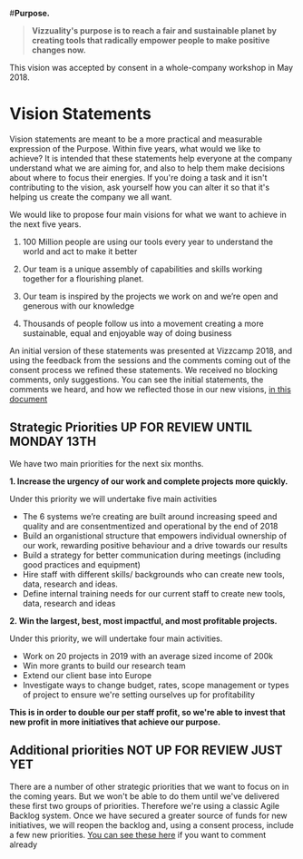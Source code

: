 #**Purpose.** 

> **Vizzuality's purpose is to reach a fair and sustainable planet by creating tools that radically empower people to make positive changes now.**

This vision was accepted by consent in a whole-company workshop in May 2018. 

# Vision Statements

Vision statements are meant to be a more practical and measurable expression of the Purpose. Within five years, what would we like to achieve? It is intended that these statements help everyone at the company understand what we are aiming for, and also to help them make decisions about where to focus their energies. If you're doing a task and it isn't contributing to the vision, ask yourself how you can alter it so that it's helping us create the company we all want. 

We would like to propose four main visions for what we want to achieve in the next five years. 

1. 100 Million people are using our tools every year to understand the world and act to make it better

2. Our team is a unique assembly of capabilities and skills working together for a flourishing planet.

3. Our team is inspired by the projects we work on and we’re open and generous with our knowledge

4. Thousands of people follow us into a movement creating a more sustainable, equal and enjoyable way of doing business

An initial version of these statements was presented at Vizzcamp 2018, and using the feedback from the sessions and the comments coming out of the consent process we refined these statements. We received no blocking comments, only suggestions. You can see the initial statements, the comments we heard, and how we reflected those in our new visions, [in this document](https://docs.google.com/document/d/1DW-VBXcWSFlFrvqnZUZALL4iT5G7tbxzXXBFUs23Dh4/edit)

## Strategic Priorities **UP FOR REVIEW UNTIL MONDAY 13TH**

We have two main priorities for the next six months. 

**1. Increase the urgency of our work and complete projects more quickly.**

Under this priority we will undertake five main activities

* The 6 systems we’re creating are built around increasing speed and quality and are consentmentized and operational by the end of 2018
* Build an organistional structure that empowers individual ownership of our work, rewarding positive behaviour and a drive towards our results	
* Build a strategy for better communication during meetings (including good practices and equipment)
* Hire staff with different skills/ backgrounds who can create new tools, data, research and ideas.
* Define internal training needs for our current staff to create new tools, data, research and ideas

**2. Win the largest, best, most impactful, and most profitable projects.**

Under this priority, we will undertake four main activities. 

* Work on 20 projects in 2019 with an average sized income of 200k
* Win more grants to build our research team
* Extend our client base into Europe
* Investigate ways to change budget, rates, scope management or types of project to ensure we're setting ourselves up for profitability

**This is in order to double our per staff profit, so we're able to invest that new profit in more initiatives that achieve our purpose.**


## Additional priorities **NOT UP FOR REVIEW JUST YET**
There are a number of other strategic priorities that we want to focus on in the coming years. But we won't be able to do them until we've delivered these first two groups of priorities. Therefore we're using a classic Agile Backlog system. Once we have secured a greater source of funds for new initiatives, we will reopen the backlog and, using a consent process, include a few new priorities. [You can see these here](https://docs.google.com/spreadsheets/d/1wJvU3uYNN4lS_mKdvLH2CMji61G-P5vKIIHMrvnFEek/edit#gid=798446450) if you want to comment already

